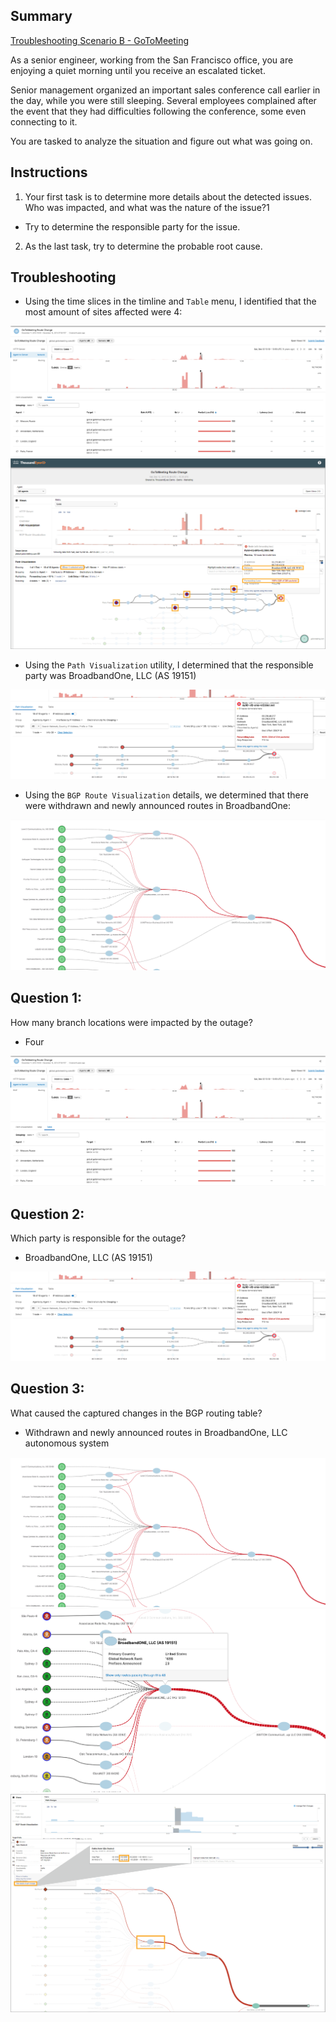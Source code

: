 ## Summary

<a href ="https://shtzrx.share.thousandeyes.com/view/cloud-and-enterprise-agents/?roundId=1449912600&metric=availability&scenarioId=httpServer&testId=84099"> Troubleshooting Scenario B - GoToMeeting</a>

As a senior engineer, working from the San Francisco office, you are enjoying a quiet morning until you receive an escalated ticket. 

Senior management organized an important sales conference call earlier in the day, while you were still sleeping. Several employees complained after the event that they had difficulties following the conference, some even connecting to it.

You are tasked to analyze the situation and figure out what was going on.

## Instructions

1. Your first task is to determine more details about the detected issues. Who was impacted, and what was the nature of the issue?1

- Try to determine the responsible party for the issue.

2. As the last task, try to determine the probable root cause.

## Troubleshooting

- Using the time slices in the timline and `Table` menu, I identified that the most amount of sites affected were 4:

<img src = "affected-sites.png">

<img src = "impacted-agents.png">

- Using the `Path Visualization` utility, I determined that the responsible party was BroadbandOne, LLC (AS 19151)

<img src ="BroadOne.png">

- Using the `BGP Route Visualization` details, we determined that there were withdrawn and newly announced routes in BroadbandOne:

<img src="bgp-changes.png">

## Question 1: 

How many branch locations were impacted by the outage?

- Four

<img src = "affected-sites.png">

## Question 2: 

Which party is responsible for the outage?

- BroadbandOne, LLC (AS 19151)

<img src ="BroadOne.png">

## Question 3: 

What caused the captured changes in the BGP routing table?

- Withdrawn and newly announced routes in BroadbandOne, LLC autonomous system

<img src="bgp-changes.png">

<img src="broadbandone-bgp.png">

<img src="bgp-path-changes.png">

